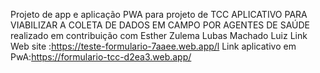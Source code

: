 Projeto de app e aplicação PWA para projeto de TCC APLICATIVO PARA VIABILIZAR A COLETA DE DADOS EM CAMPO POR AGENTES DE SAÚDE
realizado em contribuição com Esther Zulema Lubas Machado Luiz
Link Web site :https://teste-formulario-7aaee.web.app/l
Link aplicativo em PwA:https://formulario-tcc-d2ea3.web.app/
